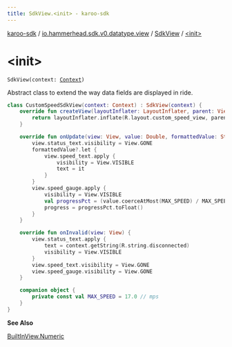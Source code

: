 ```yaml
---
title: SdkView.<init> - karoo-sdk
---
```


[karoo-sdk](../../index.html) / [io.hammerhead.sdk.v0.datatype.view](../index.html) / [SdkView](index.html) / [&lt;init&gt;](./-init-.html)

# &lt;init&gt;

`SdkView(context: `[`Context`](https://developer.android.com/reference/android/content/Context.html)`)`

Abstract class to extend the way data fields are displayed in ride.

``` kotlin
class CustomSpeedSdkView(context: Context) : SdkView(context) {
    override fun createView(layoutInflater: LayoutInflater, parent: ViewGroup): View {
        return layoutInflater.inflate(R.layout.custom_speed_view, parent, false)
    }

    override fun onUpdate(view: View, value: Double, formattedValue: String?) {
        view.status_text.visibility = View.GONE
        formattedValue?.let {
            view.speed_text.apply {
                visibility = View.VISIBLE
                text = it
            }
        }
        view.speed_gauge.apply {
            visibility = View.VISIBLE
            val progressPct = (value.coerceAtMost(MAX_SPEED) / MAX_SPEED) * 100f
            progress = progressPct.toFloat()
        }
    }

    override fun onInvalid(view: View) {
        view.status_text.apply {
            text = context.getString(R.string.disconnected)
            visibility = View.VISIBLE
        }
        view.speed_text.visibility = View.GONE
        view.speed_gauge.visibility = View.GONE
    }

    companion object {
        private const val MAX_SPEED = 17.0 // mps
    }
}
```

**See Also**

[BuiltInView.Numeric](../-built-in-view/-numeric/index.html)

